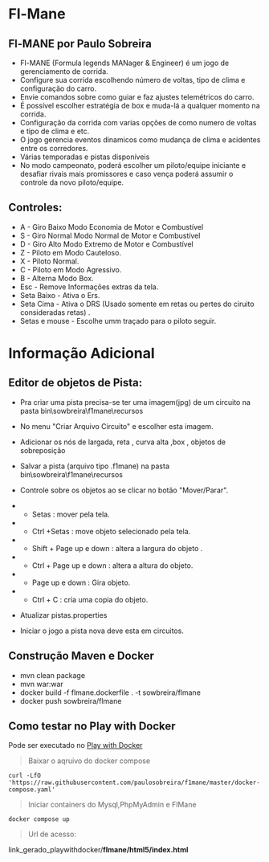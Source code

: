 # Fl-Mane

## Fl-MANE por Paulo Sobreira
- Fl-MANE (Formula legends MANager & Engineer) é um jogo de gerenciamento de corrida.
- Configure sua corrida escolhendo número de voltas, tipo de clima e configuração do carro.
- Envie comandos sobre como guiar e faz ajustes telemétricos do carro.
- É possível escolher estratégia de box e muda-lá a qualquer momento na corrida.
- Configuração da corrida com varias opções de como numero de voltas e tipo de clima e etc.
- O jogo gerencia eventos dinamicos como mudança de clima e acidentes entre os corredores.
- Várias temporadas e pistas disponíveis
- No modo campeonato, poderá escolher um piloto/equipe iniciante e desafiar rivais mais promissores e caso vença poderá assumir o controle da novo piloto/equipe.

## Controles:

- A - Giro Baixo Modo Economia de Motor e Combustível
- S - Giro Normal Modo Normal de Motor e Combustível
- D - Giro Alto Modo Extremo de Motor e Combustível
- Z - Piloto em Modo Cauteloso.
- X - Piloto Normal.
- C - Piloto em Modo Agressivo.
- B - Alterna Modo Box.
- Esc - Remove Informações extras da tela.
- Seta Baixo - Ativa o Ers.
- Seta Cima - Ativa o DRS (Usado somente em retas ou pertes do ciruito consideradas retas) .
- Setas e mouse - Escolhe umm traçado para o piloto seguir.

# Informação Adicional

## Editor de objetos de Pista:

- Pra criar uma pista precisa-se ter uma imagem(jpg) de um circuito na pasta bin\sowbreira\f1mane\recursos 
- No menu "Criar Arquivo Circuito" e escolher esta imagem.
- Adicionar os nós de largada, reta , curva alta ,box , objetos de sobreposição
- Salvar a pista (arquivo tipo .f1mane) na pasta bin\sowbreira\f1mane\recursos

- Controle sobre os objetos ao se clicar no botão "Mover/Parar".
- - Setas : mover pela tela.
- - Ctrl +Setas :  move objeto selecionado pela tela.
- - Shift + Page up e down : altera a  largura do objeto .
- - Ctrl + Page up e down : altera a  altura do objeto.
- - Page up e down : Gira objeto.
- - Ctrl + C :  cria uma copia do objeto.

- Atualizar pistas.properties
- Iniciar o jogo a pista nova deve esta em circuitos.


## Construção Maven e Docker

- mvn clean package
- mvn war:war
- docker build -f flmane.dockerfile . -t sowbreira/flmane
- docker push sowbreira/flmane

## Como testar no Play with Docker

Pode ser executado no [Play with Docker](https://labs.play-with-docker.com/)

>Baixar o aqruivo do docker compose
```
curl -LfO 'https://raw.githubusercontent.com/paulosobreira/f1mane/master/docker-compose.yaml'
```

>Iniciar containers do Mysql,PhpMyAdmin e FlMane
```
docker compose up
```

>Url de acesso:

link_gerado_playwithdocker/**flmane/html5/index.html**